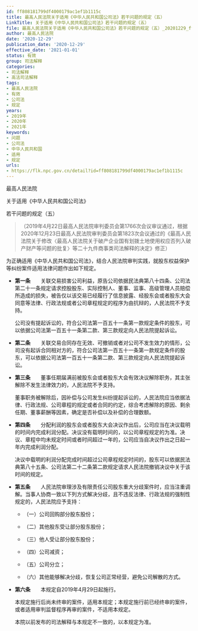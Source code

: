 ```yaml
---
id: ff808181799df4000179ac1ef1b1115c
title: 最高人民法院关于适用《中华人民共和国公司法》若干问题的规定（五）
LinkTitle: 关于适用《中华人民共和国公司法》若干问题的规定（五）
file: 最高人民法院关于适用《中华人民共和国公司法》若干问题的规定（五）_20201229_ff808181799df4000179ac1ef1b1115c.docx
author: 最高人民法院
date: '2020-12-29'
publication_date: '2020-12-29'
effective_date: '2021-01-01'
status: 有效
group: 司法解释
categories:
- 司法解释
- 高法司法解释
tags:
- 最高人民法院
- 有效
- 公司法
- 规定
years:
- 2019年
- 2020年
- 2021年
keywords:
- 问题
- 公司法
- 中华人民共和国
- 适用
- 规定
urls:
- https://flk.npc.gov.cn/detail?id=ff808181799df4000179ac1ef1b1115c
---
```


最高人民法院

关于适用《中华人民共和国公司法》

若干问题的规定（五）

> （2019年4月22日最高人民法院审判委员会第1766次会议审议通过，根据2020年12月23日最高人民法院审判委员会第1823次会议通过的《最高人民法院关于修改〈最高人民法院关于破产企业国有划拨土地使用权应否列入破产财产等问题的批复〉等二十九件商事类司法解释的决定》修正）

为正确适用《中华人民共和国公司法》，结合人民法院审判实践，就股东权益保护等纠纷案件适用法律问题作出如下规定。

- **第一条**　　关联交易损害公司利益，原告公司依据民法典第八十四条、公司法第二十一条规定请求控股股东、实际控制人、董事、监事、高级管理人员赔偿所造成的损失，被告仅以该交易已经履行了信息披露、经股东会或者股东大会同意等法律、行政法规或者公司章程规定的程序为由抗辩的，人民法院不予支持。

  公司没有提起诉讼的，符合公司法第一百五十一条第一款规定条件的股东，可以依据公司法第一百五十一条第二款、第三款规定向人民法院提起诉讼。

- **第二条**　　关联交易合同存在无效、可撤销或者对公司不发生效力的情形，公司没有起诉合同相对方的，符合公司法第一百五十一条第一款规定条件的股东，可以依据公司法第一百五十一条第二款、第三款规定向人民法院提起诉讼。

- **第三条**　　董事任期届满前被股东会或者股东大会有效决议解除职务，其主张解除不发生法律效力的，人民法院不予支持。

  董事职务被解除后，因补偿与公司发生纠纷提起诉讼的，人民法院应当依据法律、行政法规、公司章程的规定或者合同的约定，综合考虑解除的原因、剩余任期、董事薪酬等因素，确定是否补偿以及补偿的合理数额。

- **第四条**　　分配利润的股东会或者股东大会决议作出后，公司应当在决议载明的时间内完成利润分配。决议没有载明时间的，以公司章程规定的为准。决议、章程中均未规定时间或者时间超过一年的，公司应当自决议作出之日起一年内完成利润分配。

  决议中载明的利润分配完成时间超过公司章程规定时间的，股东可以依据民法典第八十五条、公司法第二十二条第二款规定请求人民法院撤销决议中关于该时间的规定。

- **第五条**　　人民法院审理涉及有限责任公司股东重大分歧案件时，应当注重调解。当事人协商一致以下列方式解决分歧，且不违反法律、行政法规的强制性规定的，人民法院应予支持：

  - （一）公司回购部分股东股份；

  - （二）其他股东受让部分股东股份；

  - （三）他人受让部分股东股份；

  - （四）公司减资；

  - （五）公司分立；

  - （六）其他能够解决分歧，恢复公司正常经营，避免公司解散的方式。

- **第六条**　　本规定自2019年4月29日起施行。

  本规定施行后尚未终审的案件，适用本规定；本规定施行前已经终审的案件，或者适用审判监督程序再审的案件，不适用本规定。

  本院以前发布的司法解释与本规定不一致的，以本规定为准。

